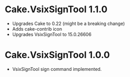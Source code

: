 # Cake.VsixSignTool 1.1.0
- Upgrades Cake to 0.22 (might be a breaking change)
- Adds cake-contrib icon
- Upgrades VsixSignTool to 15.0.26606
# Cake.VsixSignTool 1.0.0
- VsixSignTool sign command implemented.